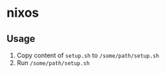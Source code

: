 # nixos

## Usage

1. Copy content of `setup.sh` to `/some/path/setup.sh`
2. Run `/some/path/setup.sh`
